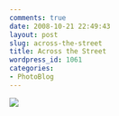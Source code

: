 ```yaml
---
comments: true
date: 2008-10-21 22:49:43
layout: post
slug: across-the-street
title: Across the Street
wordpress_id: 1061
categories:
- PhotoBlog
---
```


![](http://ryanfitzer.com/main/wp-content/uploads/2008/10/accross-the-street.jpg)
